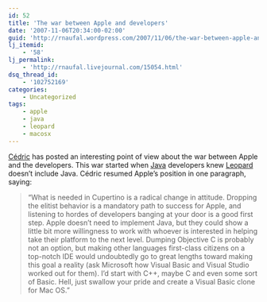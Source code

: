 ```yaml
---
id: 52
title: 'The war between Apple and developers'
date: '2007-11-06T20:34:00-02:00'
guid: 'http://rnaufal.wordpress.com/2007/11/06/the-war-between-apple-and-developers/'
lj_itemid:
    - '58'
lj_permalink:
    - 'http://rnaufal.livejournal.com/15054.html'
dsq_thread_id:
    - '102752169'
categories:
    - Uncategorized
tags:
    - apple
    - java
    - leopard
    - macosx
---
```


[Cédric](http://beust.com/weblog/archives/000467.html) has posted an interesting point of view about the war between Apple and the developers. This war started when [Java](http://java.sun.com/) developers knew [Leopard](http://www.apple.com/macosx/) doesn’t include Java. Cédric resumed Apple’s position in one paragraph, saying:

> “What is needed in Cupertino is a radical change in attitude. Dropping the elitist behavior is a mandatory path to success for Apple, and listening to hordes of developers banging at your door is a good first step. Apple doesn’t need to implement Java, but they could show a little bit more willingness to work with whoever is interested in helping take their platform to the next level. Dumping Objective C is probably not an option, but making other languages first-class citizens on a top-notch IDE would undoubtedly go to great lengths toward making this goal a reality (ask Microsoft how Visual Basic and Visual Studio worked out for them). I’d start with C++, maybe C and even some sort of Basic. Hell, just swallow your pride and create a Visual Basic clone for Mac OS.”